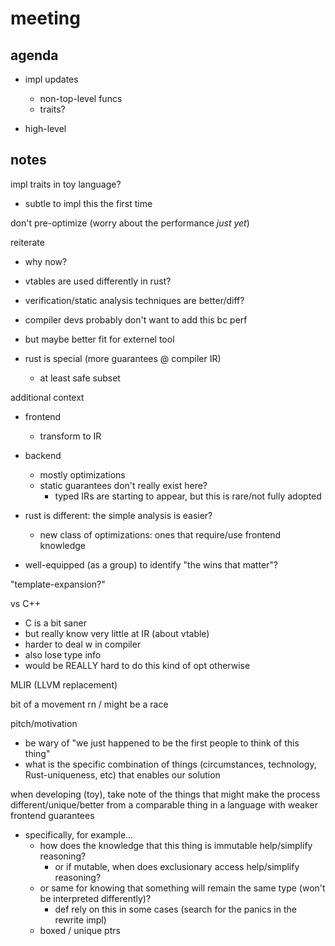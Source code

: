 # meeting

## agenda

- impl updates
    - non-top-level funcs
    - traits?

- high-level

## notes

impl traits in toy language?
- subtle to impl this the first time

don't pre-optimize (worry about the performance _just yet_)

reiterate
- why now?

- vtables are used differently in rust?
- verification/static analysis techniques are better/diff?

- compiler devs probably don't want to add this bc perf
- but maybe better fit for externel tool

- rust is special (more guarantees @ compiler IR)
    - at least safe subset

additional context
- frontend
    - transform to IR
- backend
    - mostly optimizations
    - static guarantees don't really exist here?
        - typed IRs are starting to appear, but this is rare/not fully adopted

- rust is different: the simple analysis is easier?
    - new class of optimizations: ones that require/use frontend knowledge

- well-equipped (as a group) to identify "the wins that matter"?

"template-expansion?"

vs C++
- C is a bit saner
- but really know very little at IR (about vtable)
- harder to deal w in compiler
- also lose type info
- would be REALLY hard to do this kind of opt otherwise

MLIR (LLVM replacement)

bit of a movement rn / might be a race

pitch/motivation
- be wary of "we just happened to be the first people to think of this thing"
- what is the specific combination of things (circumstances, technology,
  Rust-uniqueness, etc) that enables our solution

when developing (toy), take note of the things that might make the process
different/unique/better from a comparable thing in a language with weaker
frontend guarantees
- specifically, for example...
    - how does the knowledge that this thing is immutable help/simplify
      reasoning?
        - or if mutable, when does exclusionary access help/simplify reasoning?
    - or same for knowing that something will remain the same type (won't be
      interpreted differently)? 
        - def rely on this in some cases (search for the panics in the rewrite
          impl)
    - boxed / unique ptrs

